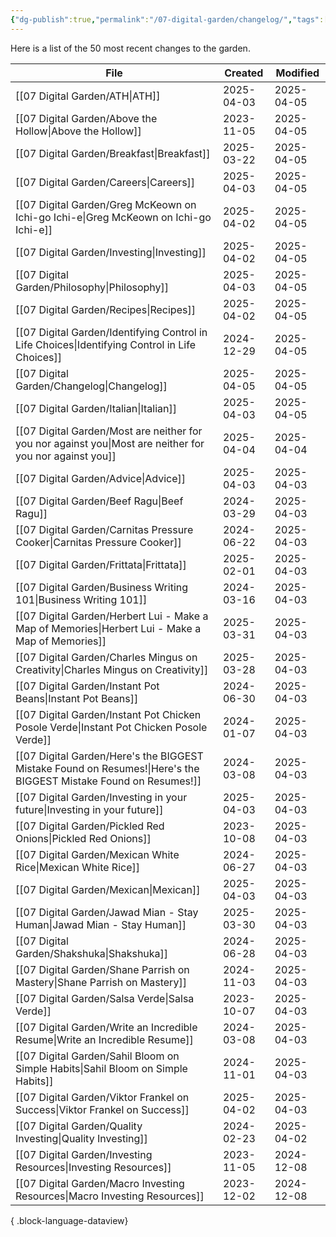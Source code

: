 ```yaml
---
{"dg-publish":true,"permalink":"/07-digital-garden/changelog/","tags":["ath"],"updated":"2025-04-05T12:14:10.334-07:00"}
---
```


Here is a list of the 50 most recent changes to the garden.

| File                                                                                                                | Created    | Modified   |
| ------------------------------------------------------------------------------------------------------------------- | ---------- | ---------- |
| [[07 Digital Garden/ATH\|ATH]]                                                                                   | 2025-04-03 | 2025-04-05 |
| [[07 Digital Garden/Above the Hollow\|Above the Hollow]]                                                         | 2023-11-05 | 2025-04-05 |
| [[07 Digital Garden/Breakfast\|Breakfast]]                                                                       | 2025-03-22 | 2025-04-05 |
| [[07 Digital Garden/Careers\|Careers]]                                                                           | 2025-04-03 | 2025-04-05 |
| [[07 Digital Garden/Greg McKeown on Ichi-go Ichi-e\|Greg McKeown on Ichi-go Ichi-e]]                             | 2025-04-02 | 2025-04-05 |
| [[07 Digital Garden/Investing\|Investing]]                                                                       | 2025-04-02 | 2025-04-05 |
| [[07 Digital Garden/Philosophy\|Philosophy]]                                                                     | 2025-04-03 | 2025-04-05 |
| [[07 Digital Garden/Recipes\|Recipes]]                                                                           | 2025-04-02 | 2025-04-05 |
| [[07 Digital Garden/Identifying Control in Life Choices\|Identifying Control in Life Choices]]                   | 2024-12-29 | 2025-04-05 |
| [[07 Digital Garden/Changelog\|Changelog]]                                                                       | 2025-04-05 | 2025-04-05 |
| [[07 Digital Garden/Italian\|Italian]]                                                                           | 2025-04-03 | 2025-04-05 |
| [[07 Digital Garden/Most are neither for you nor against you\|Most are neither for you nor against you]]         | 2025-04-04 | 2025-04-04 |
| [[07 Digital Garden/Advice\|Advice]]                                                                             | 2025-04-03 | 2025-04-03 |
| [[07 Digital Garden/Beef Ragu\|Beef Ragu]]                                                                       | 2024-03-29 | 2025-04-03 |
| [[07 Digital Garden/Carnitas Pressure Cooker\|Carnitas Pressure Cooker]]                                         | 2024-06-22 | 2025-04-03 |
| [[07 Digital Garden/Frittata\|Frittata]]                                                                         | 2025-02-01 | 2025-04-03 |
| [[07 Digital Garden/Business Writing 101\|Business Writing 101]]                                                 | 2024-03-16 | 2025-04-03 |
| [[07 Digital Garden/Herbert Lui - Make a Map of Memories\|Herbert Lui - Make a Map of Memories]]                 | 2025-03-31 | 2025-04-03 |
| [[07 Digital Garden/Charles Mingus on Creativity\|Charles Mingus on Creativity]]                                 | 2025-03-28 | 2025-04-03 |
| [[07 Digital Garden/Instant Pot Beans\|Instant Pot Beans]]                                                       | 2024-06-30 | 2025-04-03 |
| [[07 Digital Garden/Instant Pot Chicken Posole Verde\|Instant Pot Chicken Posole Verde]]                         | 2024-01-07 | 2025-04-03 |
| [[07 Digital Garden/Here's the BIGGEST Mistake Found on Resumes!\|Here's the BIGGEST Mistake Found on Resumes!]] | 2024-03-08 | 2025-04-03 |
| [[07 Digital Garden/Investing in your future\|Investing in your future]]                                         | 2025-04-03 | 2025-04-03 |
| [[07 Digital Garden/Pickled Red Onions\|Pickled Red Onions]]                                                     | 2023-10-08 | 2025-04-03 |
| [[07 Digital Garden/Mexican White Rice\|Mexican White Rice]]                                                     | 2024-06-27 | 2025-04-03 |
| [[07 Digital Garden/Mexican\|Mexican]]                                                                           | 2025-04-03 | 2025-04-03 |
| [[07 Digital Garden/Jawad Mian - Stay Human\|Jawad Mian - Stay Human]]                                           | 2025-03-30 | 2025-04-03 |
| [[07 Digital Garden/Shakshuka\|Shakshuka]]                                                                       | 2024-06-28 | 2025-04-03 |
| [[07 Digital Garden/Shane Parrish on Mastery\|Shane Parrish on Mastery]]                                         | 2024-11-03 | 2025-04-03 |
| [[07 Digital Garden/Salsa Verde\|Salsa Verde]]                                                                   | 2023-10-07 | 2025-04-03 |
| [[07 Digital Garden/Write an Incredible Resume\|Write an Incredible Resume]]                                     | 2024-03-08 | 2025-04-03 |
| [[07 Digital Garden/Sahil Bloom on Simple Habits\|Sahil Bloom on Simple Habits]]                                 | 2024-11-01 | 2025-04-03 |
| [[07 Digital Garden/Viktor Frankel on Success\|Viktor Frankel on Success]]                                       | 2025-04-02 | 2025-04-03 |
| [[07 Digital Garden/Quality Investing\|Quality Investing]]                                                       | 2024-02-23 | 2025-04-02 |
| [[07 Digital Garden/Investing Resources\|Investing Resources]]                                                   | 2023-11-05 | 2024-12-08 |
| [[07 Digital Garden/Macro Investing Resources\|Macro Investing Resources]]                                       | 2023-12-02 | 2024-12-08 |

{ .block-language-dataview}
